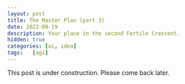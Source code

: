 ```yaml
---
layout: post
title: The Master Plan (part 3)
date: 2022-09-19
description: Your place in the second Fertile Crescent.
hidden: true
categories: [ai, idea]
tags:   [agi]
---
```


This post is under construction. Please come back later.